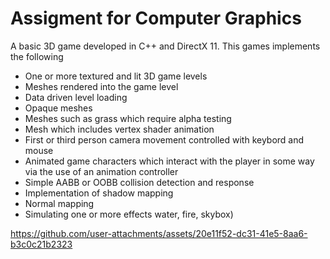 
<h1>Assigment for Computer Graphics</h1>

A basic 3D game developed in C++ and DirectX 11.
This games implements the following


-	One or more textured and lit 3D game levels 
-	Meshes rendered into the game level 
-	Data driven level loading
-	Opaque meshes 
-	Meshes such as grass which require alpha testing 
-	Mesh which includes vertex shader animation  
-	First or third person camera movement controlled with keybord and mouse 
-	Animated game characters which interact with the player in some way via the use of an animation controller 
-	Simple AABB or OOBB collision detection and response 
-	Implementation of shadow mapping 
-	Normal mapping
-	Simulating one or more effects water, fire, skybox) 

https://github.com/user-attachments/assets/20e11f52-dc31-41e5-8aa6-b3c0c21b2323

